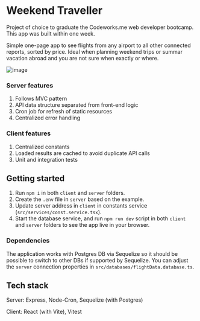 # Weekend Traveller

Project of choice to graduate the Codeworks.me web developer bootcamp. This app was built within one week.

Simple one-page app to see flights from any airport to all other connected reports, sorted by price. 
Ideal when planning weekend trips or summar vacation abroad and you are not sure when exactly or where.

![image](https://github.com/DanielMaczak/weekend-traveller/assets/145442574/ae2eb114-aed9-4147-93d0-dbcf4ad4c0ff)

### Server features

1. Follows MVC pattern
2. API data structure separated from front-end logic
3. Cron job for refresh of static resources
4. Centralized error handling

### Client features

1. Centralized constants
2. Loaded results are cached to avoid duplicate API calls
3. Unit and integration tests

## Getting started

1. Run `npm i` in both `client` and `server` folders.
2. Create the `.env` file in `server` based on the example.
3. Update server address in `client` in constants service (`src/services/const.service.tsx`).
4. Start the database service, and run `npm run dev` script in both `client` and `server` folders to see the app live in your browser.

### Dependencies

The application works with Postgres DB via Sequelize so it should be possible to switch to other DBs if supported by Sequelize.
You can adjust the `server` connection properties in `src/databases/flightData.database.ts`.

## Tech stack

Server: Express, Node-Cron, Sequelize (with Postgres)

Client: React (with Vite), Vitest
